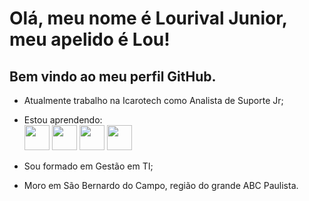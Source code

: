 # Olá, meu nome é Lourival Junior, meu apelido é Lou!

## Bem vindo ao meu perfil GitHub.

- Atualmente trabalho na Icarotech como Analista de Suporte Jr;
- Estou aprendendo:</br>
  <img loading="lazy" src="https://cdn.jsdelivr.net/gh/devicons/devicon@latest/icons/linux/linux-original.svg" width="40" height="40"/>
  <img loading="lazy" src="https://cdn.jsdelivr.net/gh/devicons/devicon@latest/icons/python/python-original.svg" width="40" height="40"/>
  <img loading="lazy" src="https://cdn.jsdelivr.net/gh/devicons/devicon@latest/icons/go/go-original.svg" width="40" heigh="40"/>
  <img loading="lazy" src="https://cdn.jsdelivr.net/gh/devicons/devicon@latest/icons/java/java-original.svg" width="40" heigh="40"/>
          
- Sou formado em Gestão em TI;
- Moro em São Bernardo do Campo, região do grande ABC Paulista.


